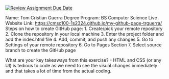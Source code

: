 [![Review Assignment Due Date](https://classroom.github.com/assets/deadline-readme-button-24ddc0f5d75046c5622901739e7c5dd533143b0c8e959d652212380cedb1ea36.svg)](https://classroom.github.com/a/Z0SN3ALX)

Name: Tom Cristian Guerra
Degree Program: BS Computer Science
Live Website Link: https://cmsc100-1s2324.github.io/my-github-page-trguerra/
Steps on how to create GitHub page:
    1. Create/pick your remote repository
    2. Clone the repository in your local machine
    3. Enter the project folder and add the index.html file
    4. Add, commit, and push any changes
    5. Go to Settings of your remote repository
    6. Go to Pages Section
    7. Select source branch to create the GitHub page

What are your key takeaways from this exercise?
    - HTML and CSS (or any UI) is tedious to code as we need to see the visual changes immediately and that takes a lot of time from the actual coding.